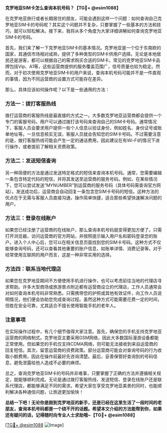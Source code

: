 **克罗地亚SIM卡怎么查询本机号码？【TG💪+ @esim1088】**

在克罗地亚旅行或者长期居住的朋友，可能会遇到这样一个问题：如何查询自己克罗地亚SIM卡的号码呢？其实这个问题并不复杂，只要掌握了一些基本的方法和技巧，就可以轻松解决。接下来，我将从多个角度为大家详细讲解如何查询克罗地亚SIM卡的号码。

首先，我们来了解一下克罗地亚SIM卡的基本情况。克罗地亚是一个位于东南欧的国家，其通信市场相对成熟，提供了多种类型的SIM卡供用户选择。无论是本地居民还是游客，都可以根据自己的需求购买合适的SIM卡。常见的克罗地亚SIM卡品牌包括Vip、A1等，这些运营商提供的服务覆盖范围广，信号质量也较为稳定。然而，对于初次使用克罗地亚SIM卡的用户来说，查询本机号码可能并不是一件直观的事情，因为不同运营商的设置方式可能存在差异。

那么，具体应该如何操作呢？以下是一些通用的方法：

### 方法一：拨打客服热线

拨打运营商的客服热线是最直接的方式之一。大多数克罗地亚运营商都会提供一个专门的客服号码，用户可以通过拨打该号码来查询自己的SIM卡号码。通常情况下，客服人员会要求用户提供一些个人信息以验证身份，例如姓名、身份证号或账单地址等。一旦信息核实无误，客服人员就会告知您的SIM卡号码。不过需要注意的是，拨打客服热线可能会产生一定的通话费用，因此建议在有Wi-Fi的情况下进行操作，或者提前了解相关资费政策。

### 方法二：发送短信查询

另一种简便的方法是通过发送特定格式的短信来查询本机号码。通常，您需要编辑一条包含特定代码的短信，并将其发送至运营商的服务号码。例如，在某些情况下，您可以尝试发送“MYNUMBER”到运营商的服务号码（具体号码需查询官方网站）。发送成功后，运营商会自动回复一条包含您SIM卡号码的短信。这种方法的优点在于无需与客服人员直接沟通，操作简单快捷，适合那些希望快速解决问题的用户。

### 方法三：登录在线账户

如果您已经注册了运营商的在线账户，那么查询本机号码就变得更加方便了。只需打开浏览器，访问运营商的官方网站，并按照提示输入用户名和密码登录您的账户。进入个人中心后，您可以在相关信息页面找到您的SIM卡号码。这种方式不仅能够查询号码，还可以查看其他重要的账户信息，如账单详情、消费记录等。对于经常使用互联网的用户而言，这是一种非常实用的选择。

### 方法四：联系当地代理店

如果您在克罗地亚期间不方便使用手机进行操作，也可以考虑前往当地的代理店寻求帮助。许多大型商场或旅游景点附近都有运营商设立的代理店，工作人员通常会对如何查询本机号码非常熟悉。只需携带您的护照或其他有效证件，向工作人员说明情况，他们便会协助您完成查询过程。虽然这种方式可能需要花费一定的时间，但胜在安全可靠，尤其适合不擅长使用智能手机的老年人。

### 注意事项

在实际操作过程中，有几个细节值得大家注意。首先，确保您的手机支持克罗地亚运营商的网络制式。克罗地亚主要采用GSM网络，因此大多数国际漫游设备都能正常使用。但如果您的手机仅支持CDMA网络，则可能无法接收到来自运营商的回复短信。其次，留意运营商的资费政策。部分运营商可能会对查询号码的行为收取小额费用，因此在操作前最好先咨询清楚。最后，妥善保管好查询到的号码信息，避免泄露给他人造成不必要的麻烦。

总之，查询克罗地亚SIM卡的号码并非难事，只要掌握了正确的方法并遵循相关规定，就能够顺利完成。无论是通过拨打客服热线、发送短信、登录在线账户还是联系代理店，都能够满足不同的需求。希望大家在享受克罗地亚美景的同时，也能顺利解决各种通信问题，让旅途更加愉快！

**总结一下吧！无论你是刚到克罗地亚的新手，还是已经在这里生活了一段时间的老朋友，查询本机号码都是一个绕不开的话题。希望本文介绍的方法能帮到你，如果还有疑问的话，记得随时向专业人士求助哦~【TG💪+ @esim1088】**

[[TG💪+ @esim1088](https://t.me/s/esim1088) ![Image](https://i.postimg.cc/4NQfJmqS/Snipaste-2025-05-13-00-14-12.png)]